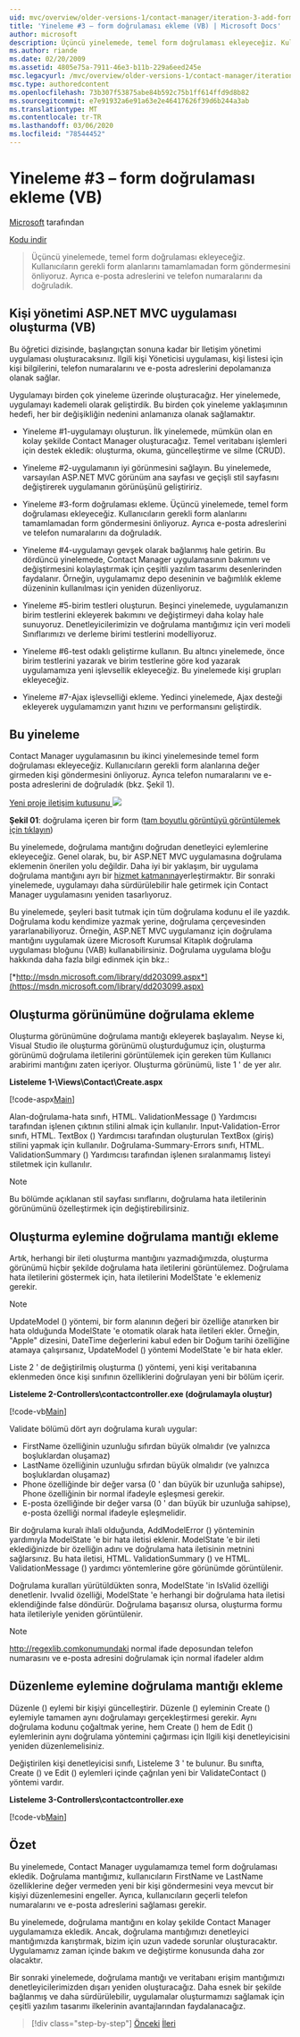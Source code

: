 ```yaml
---
uid: mvc/overview/older-versions-1/contact-manager/iteration-3-add-form-validation-vb
title: 'Yineleme #3 – form doğrulaması ekleme (VB) | Microsoft Docs'
author: microsoft
description: Üçüncü yinelemede, temel form doğrulaması ekleyeceğiz. Kullanıcıların gerekli form alanlarını tamamlamadan form göndermesini önliyoruz. Emaı de doğrulıyoruz...
ms.author: riande
ms.date: 02/20/2009
ms.assetid: 4805e75a-7911-46e3-b11b-229a6eed245e
msc.legacyurl: /mvc/overview/older-versions-1/contact-manager/iteration-3-add-form-validation-vb
msc.type: authoredcontent
ms.openlocfilehash: 73b307f53875abe84b592c75b1ff614ffd9d8b82
ms.sourcegitcommit: e7e91932a6e91a63e2e46417626f39d6b244a3ab
ms.translationtype: MT
ms.contentlocale: tr-TR
ms.lasthandoff: 03/06/2020
ms.locfileid: "78544452"
---
```

# <a name="iteration-3--add-form-validation-vb"></a>Yineleme #3 – form doğrulaması ekleme (VB)

[Microsoft](https://github.com/microsoft) tarafından

[Kodu indir](iteration-3-add-form-validation-vb/_static/contactmanager_3_vb1.zip)

> Üçüncü yinelemede, temel form doğrulaması ekleyeceğiz. Kullanıcıların gerekli form alanlarını tamamlamadan form göndermesini önliyoruz. Ayrıca e-posta adreslerini ve telefon numaralarını da doğruladık.

## <a name="building-a-contact-management-aspnet-mvc-application-vb"></a>Kişi yönetimi ASP.NET MVC uygulaması oluşturma (VB)

Bu öğretici dizisinde, başlangıçtan sonuna kadar bir Iletişim yönetimi uygulaması oluşturacaksınız. Ilgili kişi Yöneticisi uygulaması, kişi listesi için kişi bilgilerini, telefon numaralarını ve e-posta adreslerini depolamanıza olanak sağlar.

Uygulamayı birden çok yineleme üzerinde oluşturacağız. Her yinelemede, uygulamayı kademeli olarak geliştirdik. Bu birden çok yineleme yaklaşımının hedefi, her bir değişikliğin nedenini anlamanıza olanak sağlamaktır.

- Yineleme #1-uygulamayı oluşturun. İlk yinelemede, mümkün olan en kolay şekilde Contact Manager oluşturacağız. Temel veritabanı işlemleri için destek ekledik: oluşturma, okuma, güncelleştirme ve silme (CRUD).

- Yineleme #2-uygulamanın iyi görünmesini sağlayın. Bu yinelemede, varsayılan ASP.NET MVC görünüm ana sayfası ve geçişli stil sayfasını değiştirerek uygulamanın görünüşünü geliştiririz.

- Yineleme #3-form doğrulaması ekleme. Üçüncü yinelemede, temel form doğrulaması ekleyeceğiz. Kullanıcıların gerekli form alanlarını tamamlamadan form göndermesini önliyoruz. Ayrıca e-posta adreslerini ve telefon numaralarını da doğruladık.

- Yineleme #4-uygulamayı gevşek olarak bağlanmış hale getirin. Bu dördüncü yinelemede, Contact Manager uygulamasının bakımını ve değiştirmesini kolaylaştırmak için çeşitli yazılım tasarımı desenlerinden faydalanır. Örneğin, uygulamamız depo deseninin ve bağımlılık ekleme düzeninin kullanılması için yeniden düzenliyoruz.

- Yineleme #5-birim testleri oluşturun. Beşinci yinelemede, uygulamanızın birim testlerini ekleyerek bakımını ve değiştirmeyi daha kolay hale sunuyoruz. Denetleyicilerimizin ve doğrulama mantığımız için veri modeli Sınıflarımızı ve derleme birimi testlerini modelliyoruz.

- Yineleme #6-test odaklı geliştirme kullanın. Bu altıncı yinelemede, önce birim testlerini yazarak ve birim testlerine göre kod yazarak uygulamamıza yeni işlevsellik ekleyeceğiz. Bu yinelemede kişi grupları ekleyeceğiz.

- Yineleme #7-Ajax işlevselliği ekleme. Yedinci yinelemede, Ajax desteği ekleyerek uygulamamızın yanıt hızını ve performansını geliştirdik.

## <a name="this-iteration"></a>Bu yineleme

Contact Manager uygulamasının bu ikinci yinelemesinde temel form doğrulaması ekleyeceğiz. Kullanıcıların gerekli form alanlarına değer girmeden kişi göndermesini önliyoruz. Ayrıca telefon numaralarını ve e-posta adreslerini de doğruladık (bkz. Şekil 1).

[Yeni proje iletişim kutusunu ![](iteration-3-add-form-validation-vb/_static/image1.jpg)](iteration-3-add-form-validation-vb/_static/image1.png)

**Şekil 01**: doğrulama içeren bir form ([tam boyutlu görüntüyü görüntülemek için tıklayın](iteration-3-add-form-validation-vb/_static/image2.png))

Bu yinelemede, doğrulama mantığını doğrudan denetleyici eylemlerine ekleyeceğiz. Genel olarak, bu, bir ASP.NET MVC uygulamasına doğrulama eklemenin önerilen yolu değildir. Daha iyi bir yaklaşım, bir uygulama doğrulama mantığını ayrı bir [hizmet katmanına](http://martinfowler.com/eaaCatalog/serviceLayer.html)yerleştirmaktır. Bir sonraki yinelemede, uygulamayı daha sürdürülebilir hale getirmek için Contact Manager uygulamasını yeniden tasarlıyoruz.

Bu yinelemede, şeyleri basit tutmak için tüm doğrulama kodunu el ile yazdık. Doğrulama kodu kendimize yazmak yerine, doğrulama çerçevesinden yararlanabiliyoruz. Örneğin, ASP.NET MVC uygulamanız için doğrulama mantığını uygulamak üzere Microsoft Kurumsal Kitaplık doğrulama uygulaması bloğunu (VAB) kullanabilirsiniz. Doğrulama uygulama bloğu hakkında daha fazla bilgi edinmek için bkz.:

[*http://msdn.microsoft.com/library/dd203099.aspx*](https://msdn.microsoft.com/library/dd203099.aspx)

## <a name="adding-validation-to-the-create-view"></a>Oluşturma görünümüne doğrulama ekleme

Oluşturma görünümüne doğrulama mantığı ekleyerek başlayalım. Neyse ki, Visual Studio ile oluşturma görünümü oluşturduğumuz için, oluşturma görünümü doğrulama iletilerini görüntülemek için gereken tüm Kullanıcı arabirimi mantığını zaten içeriyor. Oluşturma görünümü, liste 1 ' de yer alır.

**Listeleme 1-\Views\Contact\Create.aspx**

[!code-aspx[Main](iteration-3-add-form-validation-vb/samples/sample1.aspx)]

Alan-doğrulama-hata sınıfı, HTML. ValidationMessage () Yardımcısı tarafından işlenen çıktının stilini almak için kullanılır. Input-Validation-Error sınıfı, HTML. TextBox () Yardımcısı tarafından oluşturulan TextBox (giriş) stilini yapmak için kullanılır. Doğrulama-Summary-Errors sınıfı, HTML. ValidationSummary () Yardımcısı tarafından işlenen sıralanmamış listeyi stiletmek için kullanılır.

> [!NOTE] 
> 
> Bu bölümde açıklanan stil sayfası sınıflarını, doğrulama hata iletilerinin görünümünü özelleştirmek için değiştirebilirsiniz.

## <a name="adding-validation-logic-to-the-create-action"></a>Oluşturma eylemine doğrulama mantığı ekleme

Artık, herhangi bir ileti oluşturma mantığını yazmadığımızda, oluşturma görünümü hiçbir şekilde doğrulama hata iletilerini görüntülemez. Doğrulama hata iletilerini göstermek için, hata iletilerini ModelState 'e eklemeniz gerekir.

> [!NOTE] 
> 
> UpdateModel () yöntemi, bir form alanının değeri bir özelliğe atanırken bir hata olduğunda ModelState 'e otomatik olarak hata iletileri ekler. Örneğin, "Apple" dizesini, DateTime değerlerini kabul eden bir Doğum tarihi özelliğine atamaya çalışırsanız, UpdateModel () yöntemi ModelState 'e bir hata ekler.

Liste 2 ' de değiştirilmiş oluşturma () yöntemi, yeni kişi veritabanına eklenmeden önce kişi sınıfının özelliklerini doğrulayan yeni bir bölüm içerir.

**Listeleme 2-Controllers\contactcontroller.exe (doğrulamayla oluştur)**

[!code-vb[Main](iteration-3-add-form-validation-vb/samples/sample2.vb)]

Validate bölümü dört ayrı doğrulama kuralı uygular:

- FirstName özelliğinin uzunluğu sıfırdan büyük olmalıdır (ve yalnızca boşluklardan oluşamaz)
- LastName özelliğinin uzunluğu sıfırdan büyük olmalıdır (ve yalnızca boşluklardan oluşamaz)
- Phone özelliğinde bir değer varsa (0 ' dan büyük bir uzunluğa sahipse), Phone özelliğinin bir normal ifadeyle eşleşmesi gerekir.
- E-posta özelliğinde bir değer varsa (0 ' dan büyük bir uzunluğa sahipse), e-posta özelliği normal ifadeyle eşleşmelidir.

Bir doğrulama kuralı ihlali olduğunda, AddModelError () yönteminin yardımıyla ModelState 'e bir hata iletisi eklenir. ModelState 'e bir ileti eklediğinizde bir özelliğin adını ve doğrulama hata iletisinin metnini sağlarsınız. Bu hata iletisi, HTML. ValidationSummary () ve HTML. ValidationMessage () yardımcı yöntemlerine göre görünümde görüntülenir.

Doğrulama kuralları yürütüldükten sonra, ModelState 'in IsValid özelliği denetlenir. Ivvalid özelliği, ModelState 'e herhangi bir doğrulama hata iletisi eklendiğinde false döndürür. Doğrulama başarısız olursa, oluşturma formu hata iletileriyle yeniden görüntülenir.

> [!NOTE] 
> 
> http://regexlib.comkonumundaki normal ifade deposundan telefon numarasını ve e-posta adresini doğrulamak için normal ifadeler aldım [](http://regexlib.com)

## <a name="adding-validation-logic-to-the-edit-action"></a>Düzenleme eylemine doğrulama mantığı ekleme

Düzenle () eylemi bir kişiyi güncelleştirir. Düzenle () eyleminin Create () eylemiyle tamamen aynı doğrulamayı gerçekleştirmesi gerekir. Aynı doğrulama kodunu çoğaltmak yerine, hem Create () hem de Edit () eylemlerinin aynı doğrulama yöntemini çağırması için Ilgili kişi denetleyicisini yeniden düzenlemelisiniz.

Değiştirilen kişi denetleyicisi sınıfı, Listeleme 3 ' te bulunur. Bu sınıfta, Create () ve Edit () eylemleri içinde çağrılan yeni bir ValidateContact () yöntemi vardır.

**Listeleme 3-Controllers\contactcontroller.exe**

[!code-vb[Main](iteration-3-add-form-validation-vb/samples/sample3.vb)]

## <a name="summary"></a>Özet

Bu yinelemede, Contact Manager uygulamamıza temel form doğrulaması ekledik. Doğrulama mantığımız, kullanıcıların FirstName ve LastName özelliklerine değer vermeden yeni bir kişi göndermesini veya mevcut bir kişiyi düzenlemesini engeller. Ayrıca, kullanıcıların geçerli telefon numaralarını ve e-posta adreslerini sağlaması gerekir.

Bu yinelemede, doğrulama mantığını en kolay şekilde Contact Manager uygulamamıza ekledik. Ancak, doğrulama mantığımızı denetleyici mantığımızda karıştırmak, bizim için uzun vadede sorunlar oluşturacaktır. Uygulamamız zaman içinde bakım ve değiştirme konusunda daha zor olacaktır.

Bir sonraki yinelemede, doğrulama mantığı ve veritabanı erişim mantığımızı denetleyicilerimizden dışarı yeniden oluşturacağız. Daha esnek bir şekilde bağlanmış ve daha sürdürülebilir, uygulamalar oluşturmamızı sağlamak için çeşitli yazılım tasarımı ilkelerinin avantajlarından faydalanacağız.

> [!div class="step-by-step"]
> [Önceki](iteration-2-make-the-application-look-nice-vb.md)
> [İleri](iteration-4-make-the-application-loosely-coupled-vb.md)
